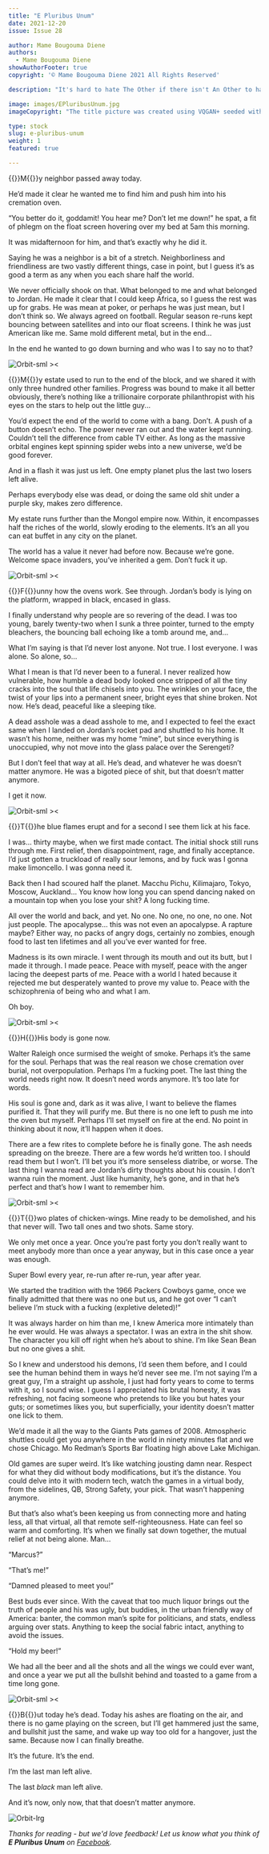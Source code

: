 ```yaml
---
title: "E Pluribus Unum"
date: 2021-12-20
issue: Issue 28

author: Mame Bougouma Diene
authors:
  - Mame Bougouma Diene
showAuthorFooter: true
copyright: '© Mame Bougouma Diene 2021 All Rights Reserved'

description: "It's hard to hate The Other if there isn't An Other to hate. So, in a sense, when it comes to bigotry it always takes two to tango, even if only one participant is actually dancing to the music. Mame Bougouma Diene's elegiac short strongly suggests that this is going to be the case right up until the solo begins."

image: images/EPluribusUnum.jpg
imageCopyright: "The title picture was created using VQGAN+ seeded with a Creative Commons image by [Victor](https://www.pexels.com/photo/silhouette-of-man-448834/) and the prompt 'a silhouetted man in a space station'. A video of the VQGAN+ process can be seen [here](https://youtu.be/Xuft6nDVzcU)."

type: stock
slug: e-pluribus-unum
weight: 1
featured: true

---
```


{{<glyph>}}M{{</glyph>}}y neighbor passed away today.

He’d made it clear he wanted me to find him and push him into his cremation oven.

“You better do it, goddamit! You hear me? Don’t let me down!” he spat, a fit of phlegm on the float screen hovering over my bed at 5am this morning. 

It was midafternoon for him, and that’s exactly why he did it. 

Saying he was a neighbor is a bit of a stretch. Neighborliness and friendliness are two vastly different things, case in point, but I guess it’s as good a term as any when you each share half the world. 

We never officially shook on that. What belonged to me and what belonged to Jordan. He made it clear that I could keep Africa, so I guess the rest was up for grabs. He was mean at poker, or perhaps he was just mean, but I don’t think so. We always agreed on football. Regular season re-runs kept bouncing between satellites and into our float screens. I think he was just American like me. Same mold different metal, but in the end…

In the end he wanted to go down burning and who was I to say no to that? 

![Orbit-sml ><](images/Orbit.svg)

{{<glyph>}}M{{</glyph>}}y estate used to run to the end of the block, and we shared it with only three hundred other families. Progress was bound to make it all better obviously, there’s nothing like a trillionaire corporate philanthropist with his eyes on the stars to help out the little guy...

You’d expect the end of the world to come with a bang. Don’t. A push of a button doesn’t echo. The power never ran out and the water kept running. Couldn’t tell the difference from cable TV either. As long as the massive orbital engines kept spinning spider webs into a new universe, we’d be good forever.

And in a flash it was just us left. One empty planet plus the last two losers left alive.

Perhaps everybody else was dead, or doing the same old shit under a purple sky, makes zero difference.

My estate runs further than the Mongol empire now. Within, it encompasses half the riches of the world, slowly eroding to the elements. It’s an all you can eat buffet in any city on the planet.

The world has a value it never had before now. Because we’re gone. Welcome space invaders, you’ve inherited a gem. Don’t fuck it up. 

![Orbit-sml ><](images/Orbit.svg)

{{<glyph>}}F{{</glyph>}}unny how the ovens work. See through. Jordan’s body is lying on the platform, wrapped in black, encased in glass.

I finally understand why people are so revering of the dead. I was too young, barely twenty-two when I sunk a three pointer, turned to the empty bleachers, the bouncing ball echoing like a tomb around me, and…

What I’m saying is that I’d never lost anyone. Not true. I lost everyone. I was alone. So alone, so… 

What I mean is that I’d never been to a funeral. I never realized how vulnerable, how humble a dead body looked once stripped of all the tiny cracks into the soul that life chisels into you. The wrinkles on your face, the twist of your lips into a permanent sneer, bright eyes that shine broken. Not now. He’s dead, peaceful like a sleeping tike.

A dead asshole was a dead asshole to me, and I expected to feel the exact same when I landed on Jordan’s rocket pad and shuttled to his home. It wasn’t his home, neither was my home “mine”, but since everything is unoccupied, why not move into the glass palace over the Serengeti? 

But I don’t feel that way at all. He’s dead, and whatever he was doesn’t matter anymore. He was a bigoted piece of shit, but that doesn’t matter anymore. 

I get it now. 

![Orbit-sml ><](images/Orbit.svg)

{{<glyph>}}T{{</glyph>}}he blue flames erupt and for a second I see them lick at his face. 

I was… thirty maybe, when we first made contact. The initial shock still runs through me. First relief, then disappointment, rage, and finally acceptance. I’d just gotten a truckload of really sour lemons, and by fuck was I gonna make limoncello. I was gonna need it.

Back then I had scoured half the planet. Macchu Pichu, Kilimajaro, Tokyo, Moscow, Auckland… You know how long you can spend dancing naked on a mountain top when you lose your shit? A long fucking time. 

All over the world and back, and yet. No one. No one, no one, no one. Not just people. The apocalypse… this was not even an apocalypse. A rapture maybe? Either way, no packs of angry dogs, certainly no zombies, enough food to last ten lifetimes and all you’ve ever wanted for free. 

Madness is its own miracle. I went through its mouth and out its butt, but I made it through. I made peace. Peace with myself, peace with the anger lacing the deepest parts of me. Peace with a world I hated because it rejected me but desperately wanted to prove my value to. Peace with the schizophrenia of being who and what I am.

Oh boy. 

![Orbit-sml ><](images/Orbit.svg)

{{<glyph>}}H{{</glyph>}}His body is gone now. 

Walter Raleigh once surmised the weight of smoke. Perhaps it’s the same for the soul. Perhaps that was the real reason we chose cremation over burial, not overpopulation. Perhaps I’m a fucking poet. The last thing the world needs right now. It doesn’t need words anymore. It’s too late for words.

His soul is gone and, dark as it was alive, I want to believe the flames purified it. That they will purify me. But there is no one left to push me into the oven but myself. Perhaps I’ll set myself on fire at the end. No point in thinking about it now, it’ll happen when it does.

There are a few rites to complete before he is finally gone. The ash needs spreading on the breeze. There are a few words he’d written too. I should read them but I won’t. I’ll bet you it’s more senseless diatribe, or worse. The last thing I wanna read are Jordan’s dirty thoughts about his cousin. I don’t wanna ruin the moment. Just like humanity, he’s gone, and in that he’s perfect and that’s how I want to remember him.  

![Orbit-sml ><](images/Orbit.svg)

{{<glyph>}}T{{</glyph>}}wo plates of chicken-wings. Mine ready to be demolished, and his that never will. Two tall ones and two shots. Same story.

We only met once a year. Once you’re past forty you don’t really want to meet anybody more than once a year anyway, but in this case once a year was enough. 

Super Bowl every year, re-run after re-run, year after year.

We started the tradition with the 1966 Packers Cowboys game, once we finally admitted that there was no one but us, and he got over “I can’t believe I’m stuck with a fucking (expletive deleted)!”

It was always harder on him than me, I knew America more intimately than he ever would. He was always a spectator. I was an extra in the shit show. The character you kill off right when he’s about to shine. I’m like Sean Bean but no one gives a shit. 

So I knew and understood his demons, I’d seen them before, and I could see the human behind them in ways he’d never see me. I’m not saying I’m a great guy, I’m a straight up asshole, I just had forty years to come to terms with it, so I sound wise. I guess I appreciated his brutal honesty, it was refreshing, not facing someone who pretends to like you but hates your guts; or sometimes likes you, but superficially, your identity doesn’t matter one lick to them. 

We’d made it all the way to the Giants Pats games of 2008. Atmospheric shuttles could get you anywhere in the world in ninety minutes flat and we chose Chicago. Mo Redman’s Sports Bar floating high above Lake Michigan. 

Old games are super weird. It’s like watching jousting damn near. Respect for what they did without body modifications, but it’s the distance. You could delve into it with modern tech, watch the games in a virtual body, from the sidelines, QB, Strong Safety, your pick. That wasn’t happening anymore. 

But that’s also what’s been keeping us from connecting more and hating less, all that virtual, all that remote self-righteousness. Hate can feel so warm and comforting. It’s when we finally sat down together, the mutual relief at not being alone. Man…

“Marcus?”

“That’s me!”

“Damned pleased to meet you!”

Best buds ever since. With the caveat that too much liquor brings out the truth of people and his was ugly, but buddies, in the urban friendly way of America: banter, the common man’s spite for politicians, and stats, endless arguing over stats. Anything to keep the social fabric intact, anything to avoid the issues.

“Hold my beer!”

We had all the beer and all the shots and all the wings we could ever want, and once a year we put all the bullshit behind and toasted to a game from a time long gone. 

![Orbit-sml ><](images/Orbit.svg)

{{<glyph>}}B{{</glyph>}}ut today he’s dead. Today his ashes are floating on the air, and there is no game playing on the screen, but I’ll get hammered just the same, and bullshit just the same, and wake up way too old for a hangover, just the same. Because now I can finally breathe.

It’s the future. It’s the end.

I’m the last man left alive.

The last *black* man left alive.

And it’s now, only now, that that doesn’t matter anymore.

![Orbit-lrg](images/Orbit.svg)

*Thanks for reading - but we'd love feedback! Let us know what you think of **E Pluribus Unum** on [Facebook](https://www.facebook.com/MythaxisMagazine/).*
